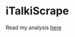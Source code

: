 # iTalkiScrape
Read my analysis [here](https://nycdatascience.com/blog/student-works/teaching-prospects-on-italki/)
